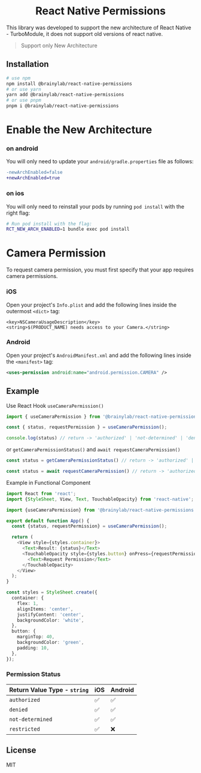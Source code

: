 <h1 align="center">React Native Permissions</h1>

This library was developed to support the new architecture of React Native - TurboModule, it does not support old versions of react native.

> Support only New Architecture

## Installation

```bash
# use npm
npm install @brainylab/react-native-permissions
# or use yarn
yarn add @brainylab/react-native-permissions
# or use pnpm
pnpm i @brainylab/react-native-permissions
```

# Enable the New Architecture
### on android
You will only need to update your `android/gradle.properties` file as follows:

```diff
-newArchEnabled=false
+newArchEnabled=true
```

### on ios
You will only need to reinstall your pods by running `pod install` with the right flag:
```bash
# Run pod install with the flag:
RCT_NEW_ARCH_ENABLED=1 bundle exec pod install
```

# Camera Permission

To request camera permission, you must first specify that your app requires camera permissions.

### iOS
Open your project's `Info.plist` and add the following lines inside the outermost `<dict>` tag:
```plist
<key>NSCameraUsageDescription</key>
<string>$(PRODUCT_NAME) needs access to your Camera.</string>
```
### Android
Open your project's `AndroidManifest.xml` and add the following lines inside the `<manifest>` tag:
```xml
<uses-permission android:name="android.permission.CAMERA" />
```

## Example

Use React Hook `useCameraPermission()`
```typescript
import { useCameraPermission } from '@brainylab/react-native-permissions';

const { status, requestPermission } = useCameraPermission();

console.log(status) // return -> 'authorized' | 'not-determined' | 'denied' | 'restricted'

```
or `getCameraPermissionStatus()` and `await requestCameraPermission()`

```typescript
const status = getCameraPermissionStatus() // return -> 'authorized' | 'not-determined' | 'denied' | 'restricted'

const status = await requestCameraPermission() // return -> 'authorized' | 'denied'

```

Example in Functional Component
```typescript
import React from 'react';
import {StyleSheet, View, Text, TouchableOpacity} from 'react-native';

import {useCameraPermission} from '@brainylab/react-native-permissions';

export default function App() {
  const {status, requestPermission} = useCameraPermission();

  return (
    <View style={styles.container}>
      <Text>Result: {status}</Text>
      <TouchableOpacity style={styles.button} onPress={requestPermission}>
        <Text>Request Permission</Text>
      </TouchableOpacity>
    </View>
  );
}

const styles = StyleSheet.create({
  container: {
    flex: 1,
    alignItems: 'center',
    justifyContent: 'center',
    backgroundColor: 'white',
  },
  button: {
    marginTop: 40,
    backgroundColor: 'green',
    padding: 10,
  },
});
```

### Permission Status

| Return Value Type - `string`   | iOS | Android |
| --------------  | -------------- | --------------- |
| `authorized`    | ✅  | ✅ |
| `denied`        | ✅  | ✅ |
| `not-determined`| ✅  | ✅ |
| `restricted`    | ✅  | ❌ |


## License

MIT
